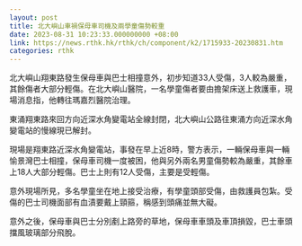 ```yaml
---
layout: post
title: 北大嶼山車禍保母車司機及兩學童傷勢較重
date: 2023-08-31 10:23:33.000000000 +08:00
link: https://news.rthk.hk/rthk/ch/component/k2/1715933-20230831.htm
categories: rthk
---
```


北大嶼山翔東路發生保母車與巴士相撞意外，初步知道33人受傷，3人較為嚴重，其餘傷者大部分輕傷。在北大嶼山醫院，一名學童傷者要由擔架床送上救護車，現場消息指，他轉往瑪嘉烈醫院治理。

東涌翔東路來回方向近深水角變電站全線封閉，北大嶼山公路往東涌方向近深水角變電站的慢線現已解封。

現場是翔東路近深水角變電站，事發在早上近8時，警方表示，一輛保母車與一輛愉景灣巴士相撞，保母車司機一度被困，他與另外兩名男童傷勢較為嚴重，其餘車上18人大部分輕傷。巴士上則有12人受傷，主要是受輕傷。

意外現場所見，多名學童坐在地上接受治療，有學童頭部受傷，由救護員包紮。受傷的巴士司機面部有血漬要戴上頸箍，稱感到頭痛並無大礙。

意外之後，保母車與巴士分別剷上路旁的草地，保母車車頭及車頂損毀，巴士車頭擋風玻璃部分飛脫。
